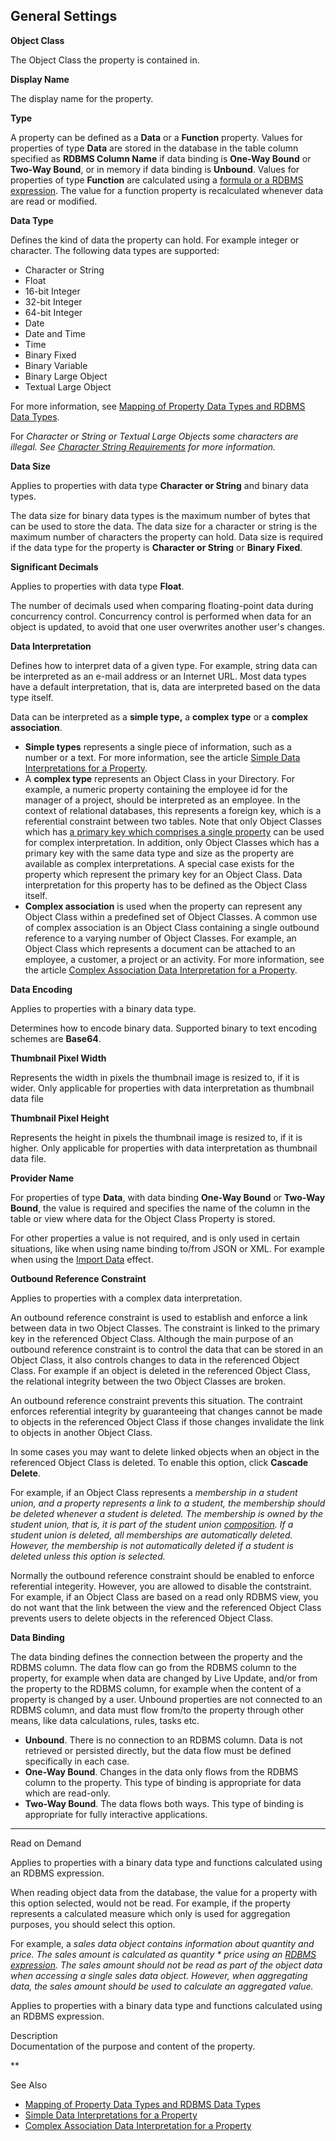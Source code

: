 ## General Settings

**Object Class**

The Object Class the property is contained in.

**Display Name**

The display name for the property.

**Type**

A property can be defined as a **Data** or a **Function** property. Values for properties of type **Data** are stored in the database in the table column specified as **RDBMS Column Name** if data binding is **One-Way Bound** or **Two-Way Bound**, or in memory if data binding is **Unbound**. Values for properties of type **Function** are calculated using a [formula or a RDBMS expression](data-calculation.md). The value for a function property is recalculated whenever data are read or modified.

**Data Type**

Defines the kind of data the property can hold. For example integer or character. The following data types are supported:

*   Character or String
*   Float
*   16-bit Integer
*   32-bit Integer
*   64-bit Integer
*   Date
*   Date and Time
*   Time
*   Binary Fixed
*   Binary Variable
*   Binary Large Object
*   Textual Large Object

For more information, see [Mapping of Property Data Types and RDBMS Data Types](../mapping-of-property-data-types-and-rdbms-data-types.md "Mapping of Property Data Types and RDBMS Data Types").

For <span style="FONT-STYLE: italic">Character or String or <span style="FONT-STYLE: italic">Textual Large Objects some characters are illegal. See [Character String Requirements](../../../../../users/navigate-view-modify-and-control/advanced/character-string-requirements.md "Character String Requirements") for more information.

**Data Size**

Applies to properties with data type **Character or String** and binary data types.

The data size for binary data types is the maximum number of bytes that can be used to store the data. The data size for a character or string is the maximum number of characters the property can hold. Data size is required if the data type for the property is **Character or String** or **Binary Fixed**.

**Significant Decimals**

Applies to properties with data type **Float**.

The number of decimals used when comparing floating-point data during concurrency control. Concurrency control is performed when data for an object is updated, to avoid that one user overwrites another user's changes.

**Data Interpretation**

Defines how to interpret data of a given type. For example, string data can be interpreted as an e-mail address or an Internet URL. Most data types have a default interpretation, that is, data are interpreted based on the data type itself.

Data can be interpreted as a **simple type,** a **complex** **type** or a **complex association**.

*   **Simple types** represents a single piece of information, such as a number or a text. For more information, see the article [Simple Data Interpretations for a Property](../simple-data-interpretations-for-a-property.md "Simple Data Interpretations for a Property").
*   A **complex type** represents an Object Class in your Directory. For example, a numeric property containing the employee id for the manager of a project, should be interpreted as an employee. In the context of relational databases, this represents a foreign key, which is a referential constraint between two tables. Note that only Object Classes which has [a primary key which comprises a single property](../../object-class/modify-an-object-or-identifier-domain/data-integrity.md) can be used for complex interpretation. In addition, only Object Classes which has a primary key with the same data type and size as the property are available as complex interpretations. A special case exists for the property which represent the primary key for an Object Class. Data interpretation for this property has to be defined as the Object Class itself.
*   **Complex association** is used when the property can represent any Object Class within a predefined set of Object Classes. A common use of complex association is an Object Class containing a single outbound reference to a varying number of Object Classes. For example, an Object Class which represents a document can be attached to an employee, a customer, a project or an activity. For more information, see the article [Complex Association Data Interpretation for a Property](../complex-association-data-interpretation-for-a-property.md "Complex Association Data Interpretation for a Property").

**Data Encoding**

Applies to properties with a binary data type.

Determines how to encode binary data. Supported binary to text encoding schemes are **Base64**.

**Thumbnail Pixel Width**

Represents the width in pixels the thumbnail image is resized to, if it is wider. Only applicable for properties with data interpretation as thumbnail data file

 **Thumbnail Pixel Height**

Represents the height in pixels the thumbnail image is resized to, if it is higher. Only applicable for properties with data interpretation as thumbnail data file. 

**Provider Name**

For properties of type **Data**, with data binding **One-Way Bound** or **Two-Way Bound**, the value is required and specifies the name of the column in the table or view where data for the Object Class Property is stored.

For other properties a value is not required, and is only used in certain situations, like when using name binding to/from JSON or XML. For example when using the [Import Data](../../../logic/action-orchestration/actions/effects/import-data.md) effect.

**Outbound Reference Constraint**

Applies to properties with a complex data interpretation.

An outbound reference constraint is used to establish and enforce a link between data in two Object Classes. The constraint is linked to the primary key in the referenced Object Class. Although the main purpose of an outbound reference constraint is to control the data that can be stored in an Object Class, it also controls changes to data in the referenced Object Class. For example if an object is deleted in the referenced Object Class, the relational integrity between the two Object Classes are broken.

An outbound reference constraint prevents this situation. The contraint enforces referential integrity by guaranteeing that changes cannot be made to objects in the referenced Object Class if those changes invalidate the link to objects in another Object Class.

In some cases you may want to delete linked objects when an object in the referenced Object Class is deleted. To enable this option, click **Cascade Delete**.

For example, if an Object Class represents a <span style="FONT-STYLE: italic">membership in a <span style="FONT-STYLE: italic">student union, and a property represents a link to a <span style="FONT-STYLE: italic">student, the <span style="FONT-STYLE: italic">membership should be deleted whenever a <span style="FONT-STYLE: italic">student is deleted. The <span style="FONT-STYLE: italic">membership is owned by the <span style="FONT-STYLE: italic">student union, that is, it is part of the <span style="FONT-STYLE: italic">student union [composition](../../../../installation-and-configuration/composition.md "Composition"). If a <span style="FONT-STYLE: italic">student union is deleted, all <span style="FONT-STYLE: italic">memberships are automatically deleted. However, the <span style="FONT-STYLE: italic">membership is not automatically deleted if a <span style="FONT-STYLE: italic">student is deleted unless this option is selected.

Normally the outbound reference constraint should be enabled to enforce referential integerity. However, you are allowed to disable the contstraint. For example, if an Object Class are based on a read only RDBMS view, you do not want that the link between the view and the referenced Object Class prevents users to delete objects in the referenced Object Class.

**Data Binding**

The data binding defines the connection between the property and the RDBMS column. The data flow can go from the RDBMS column to the property, for example when data are changed by Live Update, and/or from the property to the RDBMS column, for example when the content of a property is changed by a user. Unbound properties are not connected to an RDBMS column, and data must flow from/to the property through other means, like data calculations, rules, tasks etc.

*   **Unbound**. There is no connection to an RDBMS column. Data is not retrieved or persisted directly, but the data flow must be defined specifically in each case.
*   **One-Way Bound**. Changes in the data only flows from the RDBMS column to the property. This type of binding is appropriate for data which are read-only.
*   **Two-Way Bound**. The data flows both ways. This type of binding is appropriate for fully interactive applications.

**** **

Read on Demand

Applies to properties with a binary data type and functions calculated using an RDBMS expression.

When reading object data from the database, the value for a property with this option selected, would not be read. For example, if the property represents a calculated measure which only is used for aggregation purposes, you should select this option.

For example, a <span style="FONT-WEIGHT: normal; FONT-STYLE: italic">sales data object contains information about <span style="FONT-WEIGHT: normal; FONT-STYLE: italic">quantity and <span style="FONT-WEIGHT: normal; FONT-STYLE: italic">price. The <span style="FONT-WEIGHT: normal; FONT-STYLE: italic">sales amount is calculated as <span style="FONT-WEIGHT: normal; FONT-STYLE: italic">quantity * price using an [RDBMS expression](data-calculation.md). The <span style="FONT-WEIGHT: normal; FONT-STYLE: italic">sales amount should not be read as part of the object data when accessing a single <span style="FONT-WEIGHT: normal; FONT-STYLE: italic">sales data object. However, when aggregating data, the <span style="FONT-WEIGHT: normal; FONT-STYLE: italic">sales amount should be used to calculate an aggregated value.

Applies to properties with a binary data type and functions calculated using an RDBMS expression.

Description  
Documentation of the purpose and content of the property.

** 

See Also

*   [Mapping of Property Data Types and RDBMS Data Types](../mapping-of-property-data-types-and-rdbms-data-types.md)
*   [Simple Data Interpretations for a Property](../simple-data-interpretations-for-a-property.md)
*   [Complex Association Data Interpretation for a Property](../complex-association-data-interpretation-for-a-property.md)